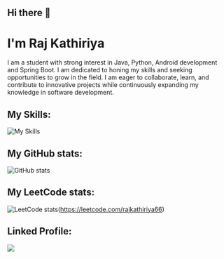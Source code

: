 ## Hi there 👋

# I'm Raj Kathiriya
I am a student with strong interest in Java, Python, Android development and Spring Boot. I am dedicated to honing my skills and seeking opportunities to grow in the field. I am eager to collaborate, learn, and contribute to innovative projects while continuously expanding my knowledge in software development.

## My Skills:
![My Skills](https://skillicons.dev/icons?i=java,python,androidstudio,firebase,postgres,spring)

## My GitHub stats:
![GitHub stats](https://github-readme-stats.vercel.app/api?username=RajKathiriya066&show_icons=true&theme=transparent)

## My LeetCode stats: 
![LeetCode stats](https://leetcard.jacoblin.cool/rajkathiriya66?ext=contest)(https://leetcode.com/rajkathiriya66)

## Linked Profile:
<a href="www.linkedin.com/in/raj-kathiriya">![](https://skillicons.dev/icons?i=linkedin)</a>
